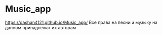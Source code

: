 # Music_app
https://dashan4121.github.io/Music_app/
Все права на песни и музыку на данном принадлежат их авторам 
